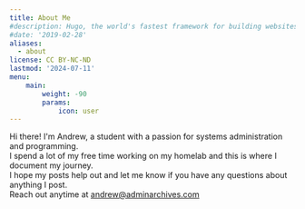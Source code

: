 ```yaml
---
title: About Me
#description: Hugo, the world's fastest framework for building websites
#date: '2019-02-28'
aliases:
  - about
license: CC BY-NC-ND
lastmod: '2024-07-11'
menu:
    main: 
        weight: -90
        params:
            icon: user
---
```


Hi there! I'm Andrew, a student with a passion for systems administration and programming. <br>
I spend a lot of my free time working on my homelab and this is where I document my journey. <br>
I hope my posts help out and let me know if you have any questions about anything I post. <br>
Reach out anytime at andrew@adminarchives.com 